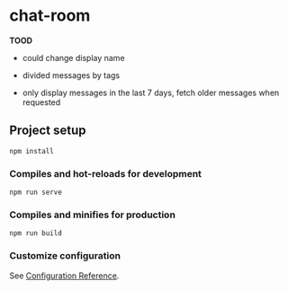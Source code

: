 # chat-room


**TOOD**

- could change display name

- divided messages by tags

- only display messages in the last 7 days, fetch older messages when requested

## Project setup

```
npm install
```

### Compiles and hot-reloads for development

```
npm run serve
```

### Compiles and minifies for production

```
npm run build
```

### Customize configuration

See [Configuration Reference](https://cli.vuejs.org/config/).
